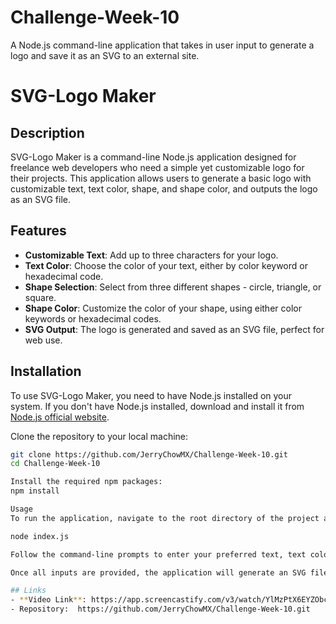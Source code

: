 # Challenge-Week-10
A Node.js command-line application that takes in user input to generate a logo and save it as an SVG  to an external site.


# SVG-Logo Maker

## Description

SVG-Logo Maker is a command-line Node.js application designed for freelance web developers who need a simple yet customizable logo for their projects. This application allows users to generate a basic logo with customizable text, text color, shape, and shape color, and outputs the logo as an SVG file.

## Features

- **Customizable Text**: Add up to three characters for your logo.
- **Text Color**: Choose the color of your text, either by color keyword or hexadecimal code.
- **Shape Selection**: Select from three different shapes - circle, triangle, or square.
- **Shape Color**: Customize the color of your shape, using either color keywords or hexadecimal codes.
- **SVG Output**: The logo is generated and saved as an SVG file, perfect for web use.

## Installation

To use SVG-Logo Maker, you need to have Node.js installed on your system. If you don't have Node.js installed, download and install it from [Node.js official website](https://nodejs.org/).

Clone the repository to your local machine:

```bash
git clone https://github.com/JerryChowMX/Challenge-Week-10.git
cd Challenge-Week-10

Install the required npm packages:
npm install

Usage
To run the application, navigate to the root directory of the project and run:

node index.js

Follow the command-line prompts to enter your preferred text, text color, shape, and shape color for the logo.

Once all inputs are provided, the application will generate an SVG file named logo.svg in the root directory of the project.

## Links
- **Video Link**: https://app.screencastify.com/v3/watch/YlMzPtX6EYZObcI2lK18
- Repository:  https://github.com/JerryChowMX/Challenge-Week-10.git


